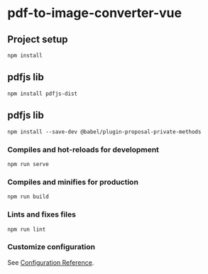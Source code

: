 # pdf-to-image-converter-vue

## Project setup
```
npm install
```
## pdfjs lib
```
npm install pdfjs-dist

```
## pdfjs lib
```
npm install --save-dev @babel/plugin-proposal-private-methods
```

### Compiles and hot-reloads for development
```
npm run serve
```

### Compiles and minifies for production
```
npm run build
```

### Lints and fixes files
```
npm run lint
```

### Customize configuration
See [Configuration Reference](https://cli.vuejs.org/config/).
